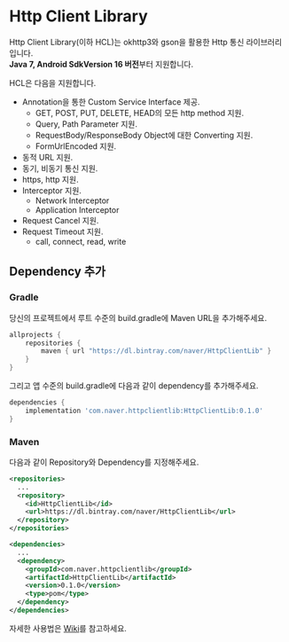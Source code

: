 Http Client Library
=====

Http Client Library(이하 HCL)는 okhttp3와 gson을 활용한 Http 통신 라이브러리입니다.  
**Java 7, Android SdkVersion 16 버전**부터 지원합니다.  

HCL은 다음을 지원합니다.
* Annotation을 통한 Custom Service Interface 제공.
    * GET, POST, PUT, DELETE, HEAD의 모든 http method 지원.
    * Query, Path Parameter 지원.
    * RequestBody/ResponseBody Object에 대한 Converting 지원.
    * FormUrlEncoded 지원.
* 동적 URL 지원.
* 동기, 비동기 통신 지원.
* https, http 지원.
* Interceptor 지원.
    * Network Interceptor
    * Application Interceptor
* Request Cancel 지원.
* Request Timeout 지원.
    * call, connect, read, write  

  

Dependency 추가
-----
### Gradle
당신의 프로젝트에서 루트 수준의 build.gradle에 Maven URL을 추가해주세요.

```groovy
allprojects {
    repositories {
        maven { url "https://dl.bintray.com/naver/HttpClientLib" }
    }
}
```

그리고 앱 수준의 build.gradle에 다음과 같이 dependency를 추가해주세요.

```groovy
dependencies {
    implementation 'com.naver.httpclientlib:HttpClientLib:0.1.0'
}
```

### Maven
다음과 같이 Repository와 Dependency를 지정해주세요.

```xml
<repositories>
  ...
  <repository>
    <id>HttpClientLib</id>
    <url>https://dl.bintray.com/naver/HttpClientLib</url>
  </repository>
</repositories>

<dependencies>
  ...
  <dependency>
    <groupId>com.naver.httpclientlib</groupId>
    <artifactId>HttpClientLib</artifactId>
    <version>0.1.0</version>
    <type>pom</type>
  </dependency>
</dependencies>
```



자세한 사용법은 [Wiki][1]를 참고하세요.



[1]: https://oss.navercorp.com/da-intern-2019-1h/http-client-sdk/wiki
